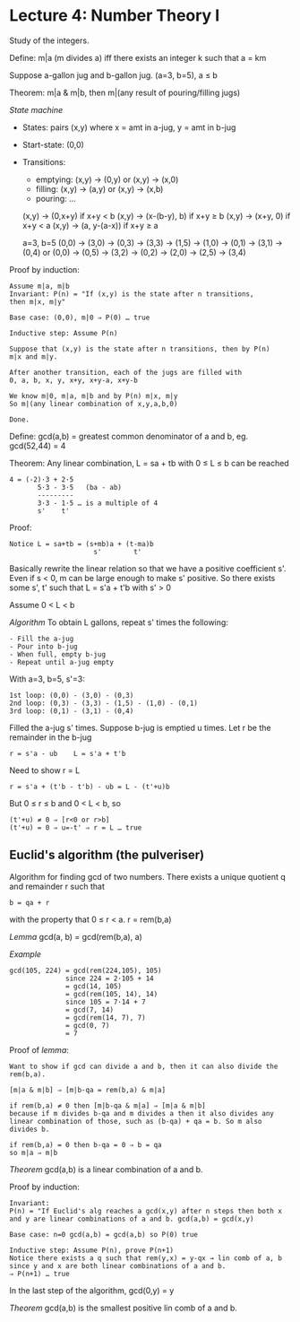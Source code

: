 Lecture 4: Number Theory I
===

Study of the integers.

Define: m|a (m divides a) iff there exists an integer k such that
a = km

Suppose a-gallon jug and b-gallon jug. (a=3, b=5), a ≤ b

Theorem: m|a & m|b, then m|(any result of pouring/filling jugs)

*State machine*

  * States: pairs (x,y) where x = amt in a-jug, y = amt in b-jug
  * Start-state: (0,0)
  * Transitions:
    - emptying: (x,y) → (0,y) or (x,y) → (x,0)
    - filling: (x,y) → (a,y) or (x,y) → (x,b)
    - pouring: …
 
    (x,y) → (0,x+y)      if x+y < b
    (x,y) → (x-(b-y), b) if x+y ≥ b
    (x,y) → (x+y, 0)     if x+y < a
    (x,y) → (a, y-(a-x)) if x+y ≥ a

    a=3, b=5 (0,0) → (3,0) → (0,3) → (3,3) → (1,5) → (1,0) → (0,1) → (3,1) → (0,4)
          or (0,0) → (0,5) → (3,2) → (0,2) → (2,0) → (2,5) → (3,4)

Proof by induction:

    Assume m|a, m|b
    Invariant: P(n) = "If (x,y) is the state after n transitions, 
    then m|x, m|y"

    Base case: (0,0), m|0 ⇒ P(0) … true

    Inductive step: Assume P(n)
    
    Suppose that (x,y) is the state after n transitions, then by P(n) 
    m|x and m|y.

    After another transition, each of the jugs are filled with
    0, a, b, x, y, x+y, x+y-a, x+y-b

    We know m|0, m|a, m|b and by P(n) m|x, m|y
    So m|(any linear combination of x,y,a,b,0)

    Done. 

Define: gcd(a,b) = greatest common denominator of a and b, eg. gcd(52,44) = 4

Theorem: Any linear combination, L = sa + tb with 0 ≤ L ≤ b can be reached

    4 = (-2)·3 + 2·5
           5·3 - 3·5   (ba - ab)
           ---------
           3·3 - 1·5 … is a multiple of 4
           s'    t'

Proof: 

    Notice L = sa+tb = (s+mb)a + (t-ma)b
                         s'        t'

Basically rewrite the linear relation so that we have a positive
coefficient s'. Even if s < 0, m can be large enough to make s' positive.
So there exists some s', t' such that L = s'a + t'b with s' > 0

Assume 0 < L < b

*Algorithm* To obtain L gallons, repeat s' times the following:

    - Fill the a-jug
    - Pour into b-jug
    - When full, empty b-jug
    - Repeat until a-jug empty

With a=3, b=5, s'=3:

    1st loop: (0,0) - (3,0) - (0,3)
    2nd loop: (0,3) - (3,3) - (1,5) - (1,0) - (0,1)
    3rd loop: (0,1) - (3,1) - (0,4)

Filled the a-jug s' times.
Suppose b-jug is emptied u times.
Let r be the remainder in the b-jug

    r = s'a - ub    L = s'a + t'b

Need to show r = L

    r = s'a + (t'b - t'b) - ub = L - (t'+u)b

But 0 ≤ r ≤ b and 0 < L < b, so 

    (t'+u) ≠ 0 ⇒ [r<0 or r>b]
    (t'+u) = 0 ⇒ u=-t' ⇒ r = L … true

Euclid's algorithm (the pulveriser)
---

Algorithm for finding gcd of two numbers.
There exists a unique quotient q and remainder r such that

    b = qa + r

with the property that 0 ≤ r < a. r = rem(b,a)

*Lemma* gcd(a, b) = gcd(rem(b,a), a)

*Example* 

    gcd(105, 224) = gcd(rem(224,105), 105)
                  since 224 = 2·105 + 14
                  = gcd(14, 105) 
                  = gcd(rem(105, 14), 14)
                  since 105 = 7·14 + 7
                  = gcd(7, 14)
                  = gcd(rem(14, 7), 7)
                  = gcd(0, 7)
                  = 7

Proof of *lemma*:

    Want to show if gcd can divide a and b, then it can also divide the
    rem(b,a).

    [m|a & m|b] ⇒ [m|b-qa = rem(b,a) & m|a]

    if rem(b,a) ≠ 0 then [m|b-qa & m|a] ⇒ [m|a & m|b]
    because if m divides b-qa and m divides a then it also divides any
    linear combination of those, such as (b-qa) + qa = b. So m also
    divides b.

    if rem(b,a) = 0 then b-qa = 0 ⇒ b = qa
    so m|a ⇒ m|b

*Theorem* gcd(a,b) is a linear combination of a and b.

Proof by induction:

    Invariant: 
    P(n) = "If Euclid's alg reaches a gcd(x,y) after n steps then both x
    and y are linear combinations of a and b. gcd(a,b) = gcd(x,y)

    Base case: n=0 gcd(a,b) = gcd(a,b) so P(0) true
    
    Inductive step: Assume P(n), prove P(n+1)
    Notice there exists a q such that rem(y,x) = y-qx → lin comb of a, b
    since y and x are both linear combinations of a and b.
    ⇒ P(n+1) … true

In the last step of the algorithm, gcd(0,y) = y

*Theorem* gcd(a,b) is the smallest positive lin comb of a and b.


